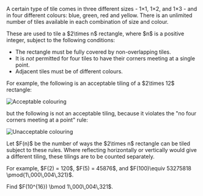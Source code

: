 <p>A certain type of tile comes in three different sizes - 1×1, 1×2, and 1×3 - and in four different colours: blue, green, red and yellow. There is an unlimited number of tiles available in each combination of size and colour.</p>

<p>These are used to tile a $2\times n$ rectangle, where $n$ is a positive integer, subject to the following conditions:</p>
<ul>
<li>The rectangle must be fully covered by non-overlapping tiles.</li>
<li>It is <i>not</i> permitted for four tiles to have their corners meeting at a single point.</li>
<li>Adjacent tiles must be of different colours.</li>
</ul>

<p>For example, the following is an acceptable tiling of a $2\times 12$ rectangle:</p>

<div class="center">
<img src="project/images/p670_strip_acceptable.png" alt="Acceptable colouring" />
</div>

<p>but the following is not an acceptable tiling, because it violates the "no four corners meeting at a point" rule:</p>

<div class="center">
<img src="project/images/p670_strip_unacceptable.png" alt="Unacceptable colouring" />
</div>

<p>Let $F(n)$ be the number of ways the $2\times n$ rectangle can be tiled subject to these rules. Where reflecting horizontally or vertically would give a different tiling, these tilings are to be counted separately.</p>

<p>For example, $F(2) = 120$, $F(5) = 45876$, and $F(100)\equiv 53275818 \pmod{1\,000\,004\,321}$.</p>
<p>Find $F(10^{16}) \bmod 1\,000\,004\,321$.</p>


